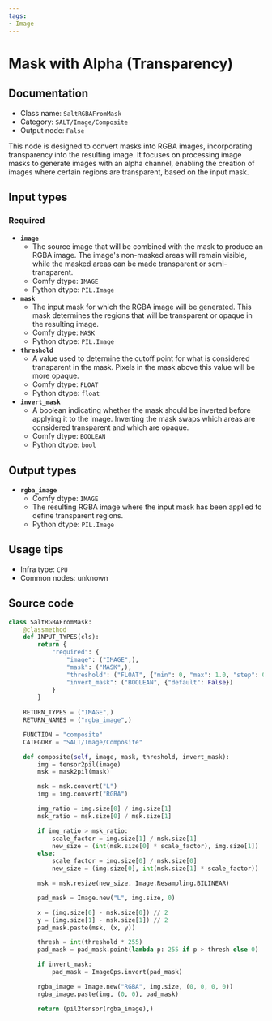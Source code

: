 ```yaml
---
tags:
- Image
---
```


# Mask with Alpha (Transparency)
## Documentation
- Class name: `SaltRGBAFromMask`
- Category: `SALT/Image/Composite`
- Output node: `False`

This node is designed to convert masks into RGBA images, incorporating transparency into the resulting image. It focuses on processing image masks to generate images with an alpha channel, enabling the creation of images where certain regions are transparent, based on the input mask.
## Input types
### Required
- **`image`**
    - The source image that will be combined with the mask to produce an RGBA image. The image's non-masked areas will remain visible, while the masked areas can be made transparent or semi-transparent.
    - Comfy dtype: `IMAGE`
    - Python dtype: `PIL.Image`
- **`mask`**
    - The input mask for which the RGBA image will be generated. This mask determines the regions that will be transparent or opaque in the resulting image.
    - Comfy dtype: `MASK`
    - Python dtype: `PIL.Image`
- **`threshold`**
    - A value used to determine the cutoff point for what is considered transparent in the mask. Pixels in the mask above this value will be more opaque.
    - Comfy dtype: `FLOAT`
    - Python dtype: `float`
- **`invert_mask`**
    - A boolean indicating whether the mask should be inverted before applying it to the image. Inverting the mask swaps which areas are considered transparent and which are opaque.
    - Comfy dtype: `BOOLEAN`
    - Python dtype: `bool`
## Output types
- **`rgba_image`**
    - Comfy dtype: `IMAGE`
    - The resulting RGBA image where the input mask has been applied to define transparent regions.
    - Python dtype: `PIL.Image`
## Usage tips
- Infra type: `CPU`
- Common nodes: unknown


## Source code
```python
class SaltRGBAFromMask:
    @classmethod
    def INPUT_TYPES(cls):
        return {
            "required": {
                "image": ("IMAGE",),
                "mask": ("MASK",),
                "threshold": ("FLOAT", {"min": 0, "max": 1.0, "step": 0.01, "default": 0.5}),
                "invert_mask": ("BOOLEAN", {"default": False})
            }
        }
    
    RETURN_TYPES = ("IMAGE",)
    RETURN_NAMES = ("rgba_image",)

    FUNCTION = "composite"
    CATEGORY = "SALT/Image/Composite"

    def composite(self, image, mask, threshold, invert_mask):
        img = tensor2pil(image)
        msk = mask2pil(mask)

        msk = msk.convert("L")
        img = img.convert("RGBA")

        img_ratio = img.size[0] / img.size[1]
        msk_ratio = msk.size[0] / msk.size[1]

        if img_ratio > msk_ratio:
            scale_factor = img.size[1] / msk.size[1]
            new_size = (int(msk.size[0] * scale_factor), img.size[1])
        else:
            scale_factor = img.size[0] / msk.size[0]
            new_size = (img.size[0], int(msk.size[1] * scale_factor))

        msk = msk.resize(new_size, Image.Resampling.BILINEAR)

        pad_mask = Image.new("L", img.size, 0)

        x = (img.size[0] - msk.size[0]) // 2
        y = (img.size[1] - msk.size[1]) // 2
        pad_mask.paste(msk, (x, y))

        thresh = int(threshold * 255)
        pad_mask = pad_mask.point(lambda p: 255 if p > thresh else 0)

        if invert_mask:
            pad_mask = ImageOps.invert(pad_mask)

        rgba_image = Image.new("RGBA", img.size, (0, 0, 0, 0))
        rgba_image.paste(img, (0, 0), pad_mask)

        return (pil2tensor(rgba_image),)

```
